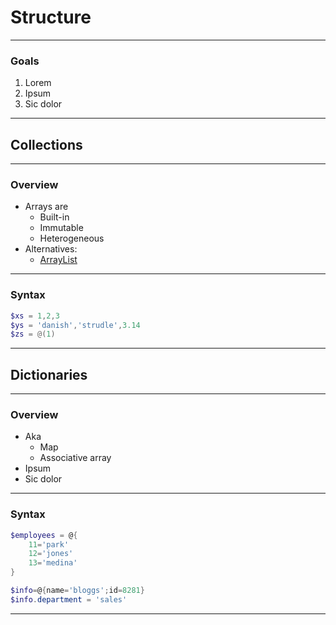 # Structure

---

### Goals
1. Lorem
1. Ipsum
1. Sic dolor

---

## Collections

---

### Overview
* Arrays are
  - Built-in
  - Immutable
  - Heterogeneous
* Alternatives:
  - [ArrayList](https://docs.microsoft.com/en-us/dotnet/api/system.collections.arraylist)

---

### Syntax
```powershell
$xs = 1,2,3
$ys = 'danish','strudle',3.14
$zs = @(1)
```

---

## Dictionaries

---

### Overview
* Aka
  - Map
  - Associative array
* Ipsum
* Sic dolor

---

### Syntax
```powershell
$employees = @{
    11='park'
    12='jones'
    13='medina'
}
```

```powershell
$info=@{name='bloggs';id=8281}
$info.department = 'sales'
```

---

